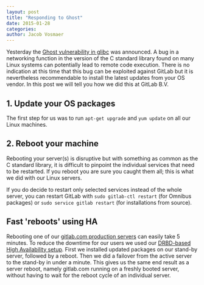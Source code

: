 ```yaml
---
layout: post
title: "Responding to Ghost"
date: 2015-01-28
categories:
author: Jacob Vosmaer
---
```


Yesterday the [Ghost vulnerability in
glibc](http://www.openwall.com/lists/oss-security/2015/01/27/9) was announced.
A bug in a networking function in the version of the C standard library found
on many Linux systems can potentially lead to remote code execution.  There is
no indication at this time that this bug can be exploited against GitLab but it
is nevertheless recommendable to install the latest updates from your OS
vendor.  In this post we will tell you how we did this at GitLab B.V.

<!-- more -->

## 1. Update your OS packages

The first step for us was to run `apt-get upgrade` and `yum update` on all our
Linux machines.

## 2. Reboot your machine

Rebooting your server(s) is disruptive but with something as common as the C
standard library, it is difficult to pinpoint the individual services that need
to be restarted. If you reboot you are sure you caught them all; this is what
we did with our Linux servers.

If you do decide to restart only selected services instead of the whole server,
you can restart GitLab with `sudo gitlab-ctl restart` (for Omnibus packages) or
`sudo service gitlab restart` (for installations from source).

## Fast 'reboots' using HA

Rebooting one of our [gitlab.com production
servers](/2015/01/03/the-hardware-that-powers-100k-git-repos/) can easily take
5 minutes. To reduce the downtime for our users we used our [DRBD-based High
Availability setup](https://about.gitlab.com/high-availability/). First we
installed updated packages on our stand-by server, followed by a reboot. Then
we did a failover from the active server to the stand-by in under a minute.
This gives us the same end result as a server reboot, namely gitlab.com running
on a freshly booted server, without having to wait for the reboot cycle of an
individual server.
